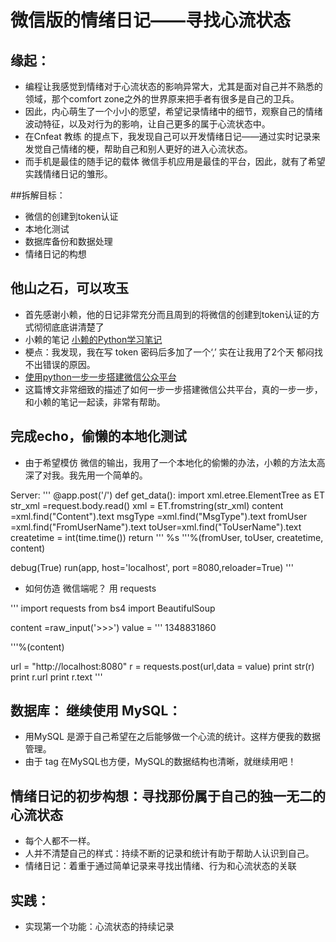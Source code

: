 # 微信版的情绪日记——寻找心流状态

## 缘起：
- 编程让我感觉到情绪对于心流状态的影响异常大，尤其是面对自己并不熟悉的领域，那个comfort zone之外的世界原来把手者有很多是自己的卫兵。
- 因此，内心萌生了一个小小的愿望，希望记录情绪中的细节，观察自己的情绪波动特征，以及对行为的影响，让自己更多的属于心流状态中。
- 在Cnfeat 教练 的提点下，我发现自己可以开发情绪日记——通过实时记录来发觉自己情绪的梗，帮助自己和别人更好的进入心流状态。
- 而手机是最佳的随手记的载体 微信手机应用是最佳的平台，因此，就有了希望实践情绪日记的雏形。
 
##拆解目标：
- 微信的创建到token认证
- 本地化测试
- 数据库备份和数据处理
- 情绪日记的构想
 
## 他山之石，可以攻玉
- 首先感谢小赖，他的日记非常充分而且周到的将微信的创建到token认证的方式彻彻底底讲清楚了
- 小赖的笔记 [小赖的Python学习笔记](https://wp-lai.gitbooks.io/learn-python/content/1sTry/wechat.html)
- 梗点：我发现，我在写 token 密码后多加了一个‘,’ 实在让我用了2个天 郁闷找不出错误的原因。
- [使用python一步一步搭建微信公众平台](http://my.oschina.net/yangyanxing/blog/159215)
- 这篇博文非常细致的描述了如何一步一步搭建微信公共平台，真的一步一步，和小赖的笔记一起读，非常有帮助。

## 完成echo，偷懒的本地化测试
- 由于希望模仿 微信的输出，我用了一个本地化的偷懒的办法，小赖的方法太高深了对我。我先用一个简单的。

Server:
'''
@app.post('/')
def get_data():
        import xml.etree.ElementTree as ET
	str_xml =request.body.read()
	xml = ET.fromstring(str_xml)
	content =xml.find("Content").text
	msgType =xml.find("MsgType").text
	fromUser =xml.find("FromUserName").text
	toUser=xml.find("ToUserName").text
	createtime = int(time.time())
		return '''
<xml>
<ToUserName><![CDATA[%s]]></ToUserName>
<FromUserName><![CDATA[%s]]></FromUserName>
<CreateTime>%s</CreateTime>
<MsgType><![CDATA[text]]></MsgType>
<Content><![CDATA[%s]]></Content>
</xml>
	'''%(fromUser, toUser, createtime, content)
    
debug(True)
run(app, host='localhost', port =8080,reloader=True)
'''


- 如何仿造 微信端呢？ 用 requests

'''
import requests
from bs4 import BeautifulSoup

content =raw_input('>>>')
value = '''
<xml>
<ToUserName><![CDATA[toUser]]></ToUserName>
<FromUserName><![CDATA[fromUser]]></FromUserName>
<CreateTime>1348831860</CreateTime>
<MsgType><![CDATA[text]]></MsgType>
<Content><![CDATA[%s]]></Content>

</xml>
'''%(content)


url = "http://localhost:8080"
r = requests.post(url,data = value)
print str(r)
print r.url
print r.text
'''


## 数据库： 继续使用 MySQL：
- 用MySQL 是源于自己希望在之后能够做一个心流的统计。这样方便我的数据管理。
- 由于 tag 在MySQL也方便，MySQL的数据结构也清晰，就继续用吧！

## 情绪日记的初步构想：寻找那份属于自己的独一无二的心流状态
- 每个人都不一样。
- 人并不清楚自己的样式：持续不断的记录和统计有助于帮助人认识到自己。
- 情绪日记：着重于通过简单记录来寻找出情绪、行为和心流状态的关联

## 实践：
- 实现第一个功能：心流状态的持续记录


